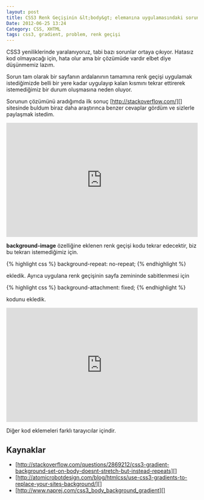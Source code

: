 ```yaml
---
layout: post
title: CSS3 Renk Geçişinin &lt;body&gt; elemanına uygulamasındaki sorun ve çözümü
Date: 2012-06-25 13:24
Category: CSS, XHTML
tags: css3, gradient, problem, renk geçişi
---
```


CSS3 yeniliklerinde yaralanıyoruz, tabi bazı sorunlar ortaya çıkıyor.
Hatasız kod olmayacağı için, hata olur ama bir çözümüde vardır elbet
diye düşünmemiz lazım.

Sorun tam olarak bir sayfanın ardalanının tamamına renk geçişi uygulamak
istediğimizde belli bir yere kadar uygulayıp kalan kısmını tekrar
ettirerek istemediğimiz bir durum oluşmasına neden oluyor.

Sorunun çözümünü aradığımda ilk sonuç [http://stackoverflow.com/][]
sitesinde buldum biraz daha araştırınca benzer cevaplar gördüm ve
sizlerle paylaşmak istedim.

<iframe style="width: 100%; height: 300px" src="https://jsfiddle.net/fatihhayri/VUcqt/1/embedded/result,css,html" allowfullscreen="allowfullscreen" frameborder="0"></iframe>

**background-image** özelliğine eklenen renk geçişi kodu tekrar
edecektir, biz bu tekrarı istemediğimiz için.

{% highlight css %}
background-repeat: no-repeat;
{% endhighlight %}

ekledik. Ayrıca uygulana renk geçişinin sayfa zemininde sabitlenmesi
için

{% highlight css %}
background-attachment: fixed;
{% endhighlight %}

kodunu ekledik.

<iframe style="width: 100%; height: 300px" src="https://jsfiddle.net/fatihhayri/KAg2U/2/embedded/result,css,html" allowfullscreen="allowfullscreen" frameborder="0"></iframe>

Diğer kod eklemeleri farklı tarayıcılar içindir.

## Kaynaklar

-   [http://stackoverflow.com/questions/2869212/css3-gradient-background-set-on-body-doesnt-stretch-but-instead-repeats][]
-   [http://atomicrobotdesign.com/blog/htmlcss/use-css3-gradients-to-replace-your-sites-background/][]
-   [http://www.naprej.com/css3_body_background_gradient][]

  [http://stackoverflow.com/]: http://stackoverflow.com/
  [http://stackoverflow.com/questions/2869212/css3-gradient-background-set-on-body-doesnt-stretch-but-instead-repeats]: http://stackoverflow.com/questions/2869212/css3-gradient-background-set-on-body-doesnt-stretch-but-instead-repeats
  [http://atomicrobotdesign.com/blog/htmlcss/use-css3-gradients-to-replace-your-sites-background/]: http://atomicrobotdesign.com/blog/htmlcss/use-css3-gradients-to-replace-your-sites-background/
  [http://www.naprej.com/css3_body_background_gradient]: http://www.naprej.com/css3_body_background_gradient
